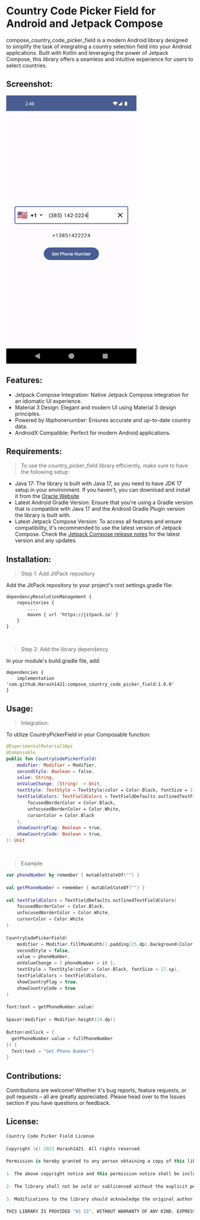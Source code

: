 # Country Code Picker Field for Android and Jetpack Compose

compose_country_code_picker_field is a modern Android library designed to simplify the task of integrating a country selection field into your Android applications. Built with Kotlin and leveraging the power of Jetpack Compose, this library offers a seamless and intuitive experience for users to select countries.

## Screenshot:
<img src="https://github.com/Harash1421/compose_country_code_picker_field/blob/master/app/src/main/res/drawable/country_picker_field_review.png?raw=true" height="720" width="350" >


## Features:
* Jetpack Compose Integration: Native Jetpack Compose integration for an idiomatic UI experience.
* Material 3 Design: Elegant and modern UI using Material 3 design principles.
* Powered by libphonenumber: Ensures accurate and up-to-date country data.
* AndroidX Compatible: Perfect for modern Android applications.

## Requirements:
> To use the country_picker_field library efficiently, make sure to have the following setup:
* Java 17: The library is built with Java 17, so you need to have JDK 17 setup in your environment. If you haven't, you can download and install it from the [Oracle Website](https://www.oracle.com/java/technologies/javase/jdk17-archive-downloads.html)
* Latest Android Gradle Version: Ensure that you're using a Gradle version that is compatible with Java 17 and the Android Gradle Plugin version the library is built with.
* Latest Jetpack Compose Version: To access all features and ensure compatibility, it's recommended to use the latest version of Jetpack Compose. Check the [Jetpack Compose release notes](https://developer.android.com/jetpack/androidx/releases/compose) for the latest version and any updates.


## Installation:

> Step 1: Add JitPack repository

Add the JitPack repository to your project's root settings.gradle file:

```
dependencyResolutionManagement {
    repositories {
        ....
        maven { url 'https://jitpack.io' }
    }
}
```
</br>

> Step 2: Add the library dependency

In your module's build.gradle file, add:

```
dependencies {
    implementation 'com.github.Harash1421:compose_country_code_picker_field:1.0.0'
}
```

## Usage:
> Integration:

To utilize CountryPickerField in your Composable function:


```kotlin
@ExperimentalMaterial3Api
@Composable
public fun CountryCodePickerField(
    modifier: Modifier = Modifier,
    secondStyle: Boolean = false,
    value: String,
    onValueChange: (String) -> Unit,
    textStyle: TextStyle = TextStyle(color = Color.Black, fontSize = 17.sp),
    textFieldColors: TextFieldColors = TextFieldDefaults.outlinedTextFieldColors(
        focusedBorderColor = Color.Black,
        unfocusedBorderColor = Color.White,
        cursorColor = Color.Black
    ),
    showCountryFlag: Boolean = true,
    showCountryCode: Boolean = true,
): Unit
```
</br>

> Example:

```kotlin
var phoneNumber by remember { mutableStateOf("") }

val getPhoneNumber = remember { mutableStateOf("") }

val textFieldColors = TextFieldDefaults.outlinedTextFieldColors(
    focusedBorderColor = Color.Black,
    unfocusedBorderColor = Color.White,
    cursorColor = Color.White
)

CountryCodePickerField(
    modifier = Modifier.fillMaxWidth().padding(25.dp).background(Color.White),
    secondStyle = false,
    value = phoneNumber,
    onValueChange = { phoneNumber = it },
    textStyle = TextStyle(color = Color.Black, fontSize = 17.sp),
    textFieldColors = textFieldColors,
    showCountryFlag = true,
    showCountryCode = true
)

Text(text = getPhoneNumber.value)

Spacer(modifier = Modifier.height(24.dp))

Button(onClick = {
  getPhoneNumber.value = fullPhoneNumber
}) {
  Text(text = "Get Phone Number")
}

```

## Contributions:

Contributions are welcome! Whether it's bug reports, feature requests, or pull requests – all are greatly appreciated. Please head over to the Issues section if you have questions or feedback.

## License:

```kotlin
Country Code Picker Field License

Copyright (c) 2023 Harash1421. All rights reserved.

Permission is hereby granted to any person obtaining a copy of this library ("compose_country_code_picker_field") and the associated documentation files, to use, copy, modify, and distribute the library, provided the following conditions are met:

1. The above copyright notice and this permission notice shall be included in all copies or substantial portions of the library.

2. The library shall not be sold or sublicensed without the explicit permission of the author, Harash1421.

3. Modifications to the library should acknowledge the original author and provide clear documentation of changes made.

THIS LIBRARY IS PROVIDED "AS IS", WITHOUT WARRANTY OF ANY KIND, EXPRESS OR IMPLIED. IN NO EVENT SHALL THE AUTHOR BE LIABLE FOR ANY CLAIM, DAMAGES, OR OTHER LIABILITY, WHETHER IN AN ACTION OF CONTRACT, TORT, OR OTHERWISE, ARISING FROM, OUT OF, OR IN CONNECTION WITH THE LIBRARY OR THE USE OR OTHER DEALINGS IN THE LIBRARY.

```
